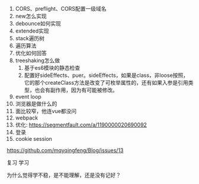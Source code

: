 <!--
 * @description: 
 * @author: xiangrong.liu
 * @Date: 2020-06-17 14:44:42
 * @LastEditors: xiangrong.liu
 * @LastEditTime: 2020-08-26 16:29:59
--> 
1. CORS、preflight、CORS配置一级域名
2. new怎么实现
3. debounce如何实现
4. extended实现
5. stack遍历树
6. 遍历算法
7. 优化如何回答
8. treeshaking怎么做
   1. 基于es6模块的静态检查
   2. 配置好sideEffects、puer。sideEffects，如果是class，非loose按照，它的那个createClass方法是改变了可枚举属性的，还有如果入参是引用类型，也会有副作用，因为有可能被修改。
9.  event loop
10. 浏览器是做什么的
11. 面比较窄，他连vue都没问
12. webpack
13. 优化: https://segmentfault.com/a/1190000020690092
14. 登录
15. cookie session

https://github.com/mqyqingfeng/Blog/issues/13

复习
学习


为什么觉得学不稳，是不能理解，还是没有记好？
